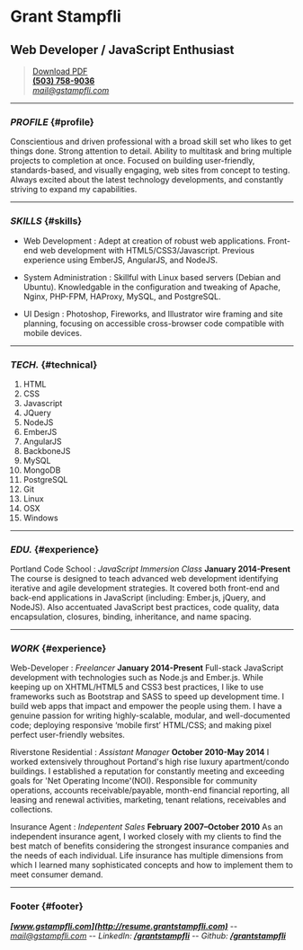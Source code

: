 # Grant Stampfli
## Web Developer / JavaScript Enthusiast

> [Download PDF](resume.pdf)  
> __[(503) 758-9036](tel:+15037589036)__  
> *[mail@gstampfli.com](mailto:mail@gstampfli.com)*

------

### _PROFILE_ {#profile}

Conscientious and driven professional with a broad skill set who likes to get things done. Strong attention to detail. Ability to multitask and bring multiple projects to completion at once. Focused on building user-friendly, standards-based, and visually engaging, web sites from concept to testing. Always excited about the latest technology developments, and constantly striving to expand my capabilities.

------

### _SKILLS_ {#skills}

* Web Development
  : Adept at creation of robust web applications. Front-end web development with HTML5/CSS3/Javascript. Previous experience using EmberJS, AngularJS, and NodeJS. 
  
* System Administration
  : Skillful with Linux based servers (Debian and Ubuntu). Knowledgable in the configuration and tweaking of Apache, Nginx, PHP-FPM, HAProxy, MySQL, and PostgreSQL.  
    
* UI Design
  : Photoshop, Fireworks, and Illustrator wire framing and site planning, focusing on accessible cross-browser code compatible with mobile devices.  
  
-------

### _TECH._ {#technical}

1. HTML
2. CSS
3. Javascript
4. JQuery
5. NodeJS
6. EmberJS
7. AngularJS
8. BackboneJS
9. MySQL
10. MongoDB
11. PostgreSQL
12. Git
13. Linux
14. OSX
15. Windows

------

### _EDU._ {#experience}

Portland Code School
: *JavaScript Immersion Class*
  __January 2014-Present__
The course is designed to teach advanced web development identifying iterative and agile development strategies. It covered both front-end and back-end applications in JavaScript (including: Ember.js, jQuery, and NodeJS). Also accentuated JavaScript best practices, code quality, data encapsulation, closures, binding, inheritance, and name spacing.

------

### _WORK_ {#experience}

Web-Developer
: *Freelancer*
  __January 2014-Present__
  Full-stack JavaScript development with technologies such as Node.js and Ember.js. While keeping up on XHTML/HTML5 and CSS3 best practices, I like to use frameworks such as Bootstrap and SASS to speed up development time. I build web apps that impact and empower the people using them. I have a genuine passion for writing highly-scalable, modular, and well-documented code; deploying responsive ‘mobile first’ HTML/CSS; and making pixel perfect user-friendly websites.
  
Riverstone Residential
: *Assistant Manager*
  __October 2010-May 2014__
  I worked extensively throughout Portand's high rise luxury apartment/condo buildings. I established a reputation for constantly meeting and exceeding goals for 'Net Operating Income'(NOI). Responsible for community operations, accounts receivable/payable, month-end financial reporting, all leasing and renewal activities, marketing, tenant relations, receivables and collections.

Insurance Agent
: *Indepentent Sales*
  __February 2007–October 2010__
  As an independent insurance agent, I worked closely with my clients to find the best match of benefits considering the strongest insurance companies and the needs of each individual. Life insurance has multiple dimensions from which I learned many sophisticated concepts and how to implement them to meet consumer demand.
  
------

### Footer {#footer}

__*[www.gstampfli.com](http://resume.grantstampfli.com)*__ -- *[mail@gstampfli.com](mailto:mail@gstampfli.com)* -- *LinkedIn:* __*[/grantstampfli](https://www.linkedin.com/in/grantstampfli)*__ -- *Github:* __*[/grantstampfli](https://www.github.com/grantstampfli)*__  

